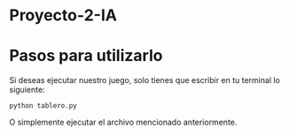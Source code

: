# Proyecto-2-IA

# Pasos para utilizarlo
Si deseas ejecutar nuestro juego, solo tienes que escribir en tu terminal lo siguiente:

    python tablero.py

O simplemente ejecutar el archivo mencionado anteriormente.
